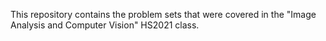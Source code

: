 This repository contains the problem sets that were covered in the 
"Image Analysis and Computer Vision" HS2021 class.